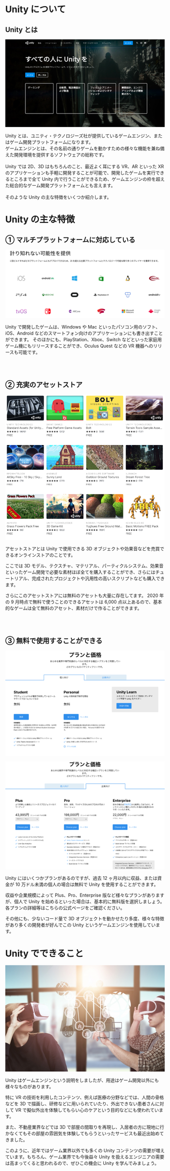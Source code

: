 # Unity について


## Unity とは

![](img/image1.png)


<div class="point">
Unity とは、ユニティ・テクノロジーズ社が提供しているゲームエンジン、またはゲーム開発プラットフォームになります。<br>
ゲームエンジンとは、その名前の通りゲームを動かすための様々な機能を兼ね備えた開発環境を提供するソフトウェアの総称です。<br><br>
Unity では 2D、3D はもちろんのこと、最近よく耳にする VR、AR といった XR のアプリケーションも手軽に開発することが可能で、開発したゲームを実行できるところまで全て Unity 内で行うことができるため、ゲームエンジンの枠を超えた総合的なゲーム開発プラットフォームとも言えます。<br><br>
そのような Unity の主な特徴をいくつか紹介します。
</div>

# Unity の主な特徴

## ① マルチプラットフォームに対応している

![](img/image2.png)

Unity で開発したゲームは、Windows や Mac といったパソコン用のソフト、iOS、Android などのスマートフォン向けのアプリケーションにも書き出すことができます。
そのほかにも、PlayStation、Xbox、Switch などといった家庭用ゲーム機にもリリースすることができ、Oculus Quest などの VR 機器へのリリースも可能です。

<br>
<br>

## ② 充実のアセットストア

![](img/image3.png)

アセットストアとは Unity で使用できる 3D オブジェクトや効果音などを売買できるオンラインストアのことです。

ここでは 3D モデル、テクスチャ、マテリアル、パーティクルシステム、効果音といったゲーム開発で必要な素材ほぼ全てを購入することができ、さらにはチュートリアル、完成されたプロジェクトや汎用性の高いスクリプトなども購入できます。

さらにこのアセットストアには無料のアセットも大量に存在してます。
2020 年の 9 月時点で無料で使うことのできるアセットは 6,000 点以上あるので、基本的なゲームは全て無料のアセット、素材だけで作ることができます。

<br>
<br>

## ③ 無料で使用することができる

![](img/image4.png)

![](img/image5.png)

Unity にはいくつかプランがあるのですが、過去 12 ヶ月以内に収益、または資金が 10 万ドル未満の個人の場合は無料で Unity を使用することができます。

収益や企業規模によって Plus、Pro、Enterprise 版など様々なプランがありますが、個人で Unity を始めるといった場合は、基本的に無料版を選択しましょう。
各プランの詳細等はこちらの公式ページをご確認ください。

その他にも、少ないコード量で 3D オブジェクトを動かせたり多度、様々な特徴があり多くの開発者が好んでこの Unity というゲームエンジンを使用しています。


# Unity でできること

![](img/vr.jpg)

Unity はゲームエンジンという説明をしましたが、用途はゲーム開発以外にも様々なものがあります。

特に VR の技術を利用したコンテンツ、例えば医療の分野などでは、人間の骨格などを 3D で描画し、研修などに用いられていたり、外出できない患者さんに対して VR で擬似外出を体験してもらい心のケアという目的などにも使われています。

また、不動産業界などでは 3D で部屋の間取りを再現し、入居者の方に現地に行かなくてもその部屋の雰囲気を体験してもらうといったサービスも最近出始めてきました。

このように、近年ではゲーム業界以外でも多くの Unity コンテンツの需要が増えています。もちろん、ゲーム業界でも今後益々 Unity を扱えるエンジニアの需要は高まってくると思われるので、ぜひこの機会に Unity を学んでみましょう。
